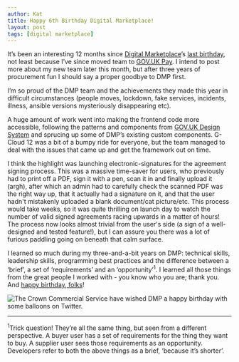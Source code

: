 ```yaml
---
author: Kat
title: Happy 6th Birthday Digital Marketplace!
layout: post
tags: [digital marketplace]
---
```


It’s been an interesting 12 months since [Digital Marketplace](https://www.digitalmarketplace.service.gov.uk/)’s [last birthday](https://katstevens.github.io/2019/11/06/meeting-free-afternoon.html), not least because I’ve since moved team to [GOV.UK Pay](https://www.payments.service.gov.uk/). I intend to post more about my new team later this month, but after three years of procurement fun I should say a proper goodbye to DMP first.

I’m so proud of the DMP team and the achievements they made this year in difficult circumstances (people moves, lockdown, fake services, incidents, illness, ansible versions mysteriously disappearing etc).

A huge amount of work went into making the frontend code more accessible, following the patterns and components from [GOV.UK Design System](https://design-system.service.gov.uk/) and sprucing up some of DMP’s existing custom components.
G-Cloud 12 was a bit of a bumpy ride for everyone, but the team managed to deal with the issues that came up and get the framework out on time. 

I think the highlight was launching electronic-signatures for the agreement signing process. 
This was a massive time-saver for users, who previously had to print off a PDF, sign it with a pen, scan it in and finally upload it (argh), after which an admin had to carefully check the scanned PDF was the right way up, that it actually had a signature on it, and that the user hadn't mistakenly uploaded a blank document/cat picture/etc. 
This process would take weeks, so it was quite thrilling on launch day to watch the number of valid signed agreements racing upwards in a matter of hours! 
The process now looks almost trivial from the user's side (a sign of a well-designed and tested feature!), but I can assure you there was a lot of furious paddling going on beneath that calm surface.

I learned so much during my three-and-a-bit years on DMP: technical skills, leadership skills, programming best practices and the difference between a ‘brief’, a set of ‘requirements’ and an ‘opportunity’<sup>1</sup>. I learned all those things from the great people I worked with - you know who you are; thank you. And [happy birthday, folks](https://twitter.com/GOVUKdigimkt/status/1324642003393630209)!

![The Crown Commercial Service have wished DMP a happy birthday with some balloons on Twitter.](https://pbs.twimg.com/media/EmISpybXEAEBcy5?format=jpg&name=900x900)

---
<sup>1</sup>Trick question! They’re all the same thing, but seen from a different perspective. A buyer user has a set of requirements for the thing they want to buy. A supplier user sees those requirements as an opportunity. Developers refer to both the above things as a brief, ‘because it’s shorter’.
